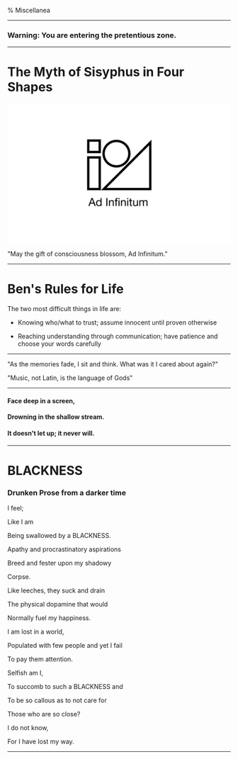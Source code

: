 % Miscellanea

***

### Warning: You are entering the pretentious zone.

***

# The Myth of Sisyphus in Four Shapes

![](./images/sisyphus.png)

"May the gift of consciousness blossom, Ad Infinitum."

***

# Ben's Rules for Life

The two most difficult things in life are:

* Knowing who/what to trust; assume innocent until proven otherwise

* Reaching understanding through communication; have patience and choose your words carefully

***

"As the memories fade, I sit and think. What was it I cared about again?"

"Music, not Latin, is the language of Gods"

***
#### Face deep in a screen,

#### Drowning in the shallow stream.

#### It doesn't let up; it never will.

***

# BLACKNESS

### Drunken Prose from a darker time

I feel;

Like I am

Being swallowed by a BLACKNESS.

Apathy and procrastinatory aspirations

Breed and fester upon my shadowy

Corpse.

Like leeches, they suck and drain

The physical dopamine that would

Normally fuel my happiness.

I am lost in a world,

Populated with few people and yet I fail

To pay them attention.

Selfish am I,

To succomb to such a BLACKNESS and

To be so callous as to not care for

Those who are so close?

I do not know,

For I have lost my way.

***

